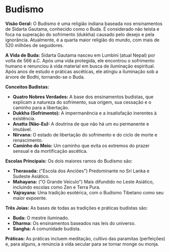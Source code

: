 # Budismo

**Visão Geral:**
O Budismo é uma religião indiana baseada nos ensinamentos de Sidarta Gautama, conhecido como o Buda. É considerado não teísta e foca na superação do sofrimento (dukkha) causado pelo desejo e pela ignorância. Atualmente, é a quarta maior religião do mundo, com mais de 520 milhões de seguidores.

**A Vida de Buda:**
Sidarta Gautama nasceu em Lumbini (atual Nepal) por volta de 566 a.C. Após uma vida protegida, ele encontrou o sofrimento humano e renunciou à vida material em busca de iluminação espiritual. Após anos de estudo e práticas ascéticas, ele atingiu a iluminação sob a árvore de Bodhi, tornando-se o Buda.

**Conceitos Budistas:**
- **Quatro Nobres Verdades:** A base dos ensinamentos budistas, que explicam a natureza do sofrimento, sua origem, sua cessação e o caminho para a libertação.
- **Dukkha (Sofrimento):** A impermanência e a insatisfação inerentes à existência.
- **Anatta (Não-Eu):** A doutrina de que não há um eu permanente e imutável.
- **Nirvana:** O estado de libertação do sofrimento e do ciclo de morte e renascimento.
- **Caminho do Meio:** Um caminho que evita os extremos do prazer sensual e da mortificação ascética.

**Escolas Principais:**
Os dois maiores ramos do Budismo são:
- **Theravada:** ("Escola dos Anciões") Predominante no Sri Lanka e Sudeste Asiático.
- **Mahayana:** ("O Grande Veículo") Mais difundido no Leste Asiático, incluindo escolas como Zen e Terra Pura.
- **Vajrayana:** Uma tradição esotérica, com o Budismo Tibetano como seu maior expoente.

**Três Joias:**
As bases de todas as tradições e práticas budistas são:
- **Buda:** O mestre iluminado.
- **Dharma:** Os ensinamentos baseados nas leis do universo.
- **Sangha:** A comunidade budista.

**Práticas:**
As práticas incluem meditação, cultivo das paramitas (perfeições) e, para alguns, a renúncia à vida secular para se tornar monge ou monja.

